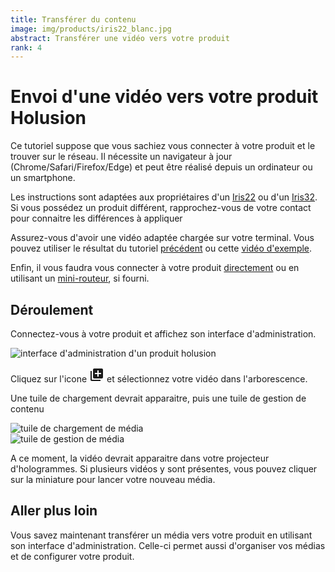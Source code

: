 ```yaml
---
title: Transférer du contenu
image: img/products/iris22_blanc.jpg
abstract: Transférer une vidéo vers votre produit
rank: 4
---
```


# Envoi d'une vidéo vers votre produit Holusion

Ce tutoriel suppose que vous sachiez vous connecter à votre produit et le trouver sur le réseau. Il nécessite un navigateur à jour (Chrome/Safari/Firefox/Edge) et peut être réalisé depuis un ordinateur ou un smartphone.

Les instructions sont adaptées aux propriétaires d'un [Iris22](/fr/products/iris22) ou d'un [Iris32](/fr/products/iris32). Si vous possédez un produit différent, rapprochez-vous de votre contact pour connaitre les différences à appliquer

Assurez-vous d'avoir une vidéo adaptée chargée sur votre terminal. Vous pouvez utiliser le résultat du tutoriel [précédent](first-steps) ou cette [vidéo d'exemple](/static/files/logo_blender.mp4).

Enfin, il vous faudra vous connecter à votre produit [directement](/dev/fr/tutorials/connect-direct-windows) ou en utilisant un [mini-routeur](/dev/fr/tutorials/connect-router), si fourni.

## Déroulement

Connectez-vous à votre produit et affichez son interface d'administration.

<div class="row">
  <div class="col-12 col-lg-6 order-lg-2">
    <img class="img-fluid" src="/static/img/documentation/tutorials/media-transfer/admin.png" alt="interface d'administration d'un produit holusion">
  </div>
  <div class="col-12 col-lg-6 order-lg-1">
    <p>
      Cliquez sur l'icone 
      <span class="text-primary">
        <svg xmlns="http://www.w3.org/2000/svg" width="24" height="24" style="fill:currentColor">
          <path d="M0 0h24v24H0z" fill="none"></path>
          <path d="M4 6H2v14c0 1.1.9 2 2 2h14v-2H4V6zm16-4H8c-1.1 0-2 .9-2 2v12c0 1.1.9 2 2 2h12c1.1 0 2-.9 2-2V4c0-1.1-.9-2-2-2zm-1 9h-4v4h-2v-4H9V9h4V5h2v4h4v2z"></path>
        </svg>
      </span>
      et sélectionnez votre vidéo dans l'arborescence.
    </p>
    <p>
        Une tuile de chargement devrait apparaitre, puis une tuile de gestion de contenu
    </p>
    <div class="d-flex justify-content-around">
      <div>
        <img class="img-fluid" src="/static/img/documentation/tutorials/media-transfer/upload.png" alt="tuile de chargement de média">
      </div>
      <div>
        <img class="img-fluid" src="/static/img/documentation/tutorials/media-transfer/media-tile.png" alt="tuile de gestion de média">
      </div>
    </div>
  </div>
</div>

A ce moment, la vidéo devrait apparaitre dans votre projecteur d'hologrammes. Si plusieurs vidéos y sont présentes, vous pouvez cliquer sur la miniature pour lancer votre nouveau média.

## Aller plus loin

Vous savez maintenant transférer un média vers votre produit en utilisant son interface d'administration. Celle-ci permet aussi d'organiser vos médias et de configurer votre produit.


